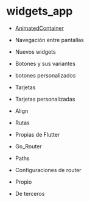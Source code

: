 # widgets_app

- [AnimatedContainer](https://api.flutter.dev/flutter/widgets/AnimatedContainer-class.html)

- Navegación entre pantallas
- Nuevos widgets
- Botones y sus variantes
- botones personalizados
- Tarjetas
- Tarjetas personalizadas
- Align
- Rutas
- Propias de Flutter
- Go_Router
- Paths
- Configuraciones de router
- Propio
- De terceros